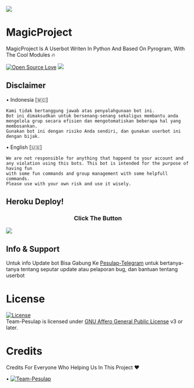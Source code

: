 <img src="https://telegra.ph//file/9396551dec6ad110359de.jpg">

</p>



# MagicProject
MagicProject Is A Userbot Writen In Python And Based On Pyrogram, With The Cool Modules 🔥

[![Open Source Love](https://badges.frapsoft.com/os/v2/open-source.png?v=103)](https://github.com/Team-Pesulap/MagicProject)
    <a href="https://www.python.org/" alt="made-with-python"> <img src="https://img.shields.io/badge/Made%20with-Python-black.svg?style=flat-square&logo=python&logoColor=blue&color=red" /></a>
    
## Disclaimer

• Indonesia [🇲🇨]
```
Kami tidak bertanggung jawab atas penyalahgunaan bot ini.
Bot ini dimaksudkan untuk bersenang-senang sekaligus membantu anda
mengelola grup secara efisien dan mengotomatiskan beberapa hal yang membosankan.
Gunakan bot ini dengan risiko Anda sendiri, dan gunakan userbot ini dengan bijak.
```
• English [🇺🇸]
```
We are not responsible for anything that happend to your account and
any violation using this bots. This bot is intended for the purpose of having fun
with some fun commands and group management with some helpfull commands.
Please use with your own risk and use it wisely.
```


## Heroku Deploy!
<h3 align="center">Click The Button</h3>
<a href="https://heroku.com/deploy?template=https://github.com/Team-Pesulap/MagicProject"><img src="https://www.herokucdn.com/deploy/button.svg"></a>
</div>

## Info & Support 
  
Untuk info Update bot Bisa Gabung Ke  [Pesulap-Telegram](https://t.me/PesulapTelegram) untuk bertanya-tanya tentang seputar update atau pelaporan bug, dan bantuan tentang userbot


# License
[![License](https://www.gnu.org/graphics/agplv3-155x51.png)](LICENSE)   
Team-Pesulap is licensed under [GNU Affero General Public License](https://www.gnu.org/licenses/agpl-3.0.en.html) v3 or later.



# Credits 
Credits For Everyone Who Helping Us In This Project ❤️
 
 • [![Team-Pesulap](https://img.shields.io/static/v1?label=Team-Pesulap&message=devs&color=critical)](https://t.me/PesulapTelegram)
